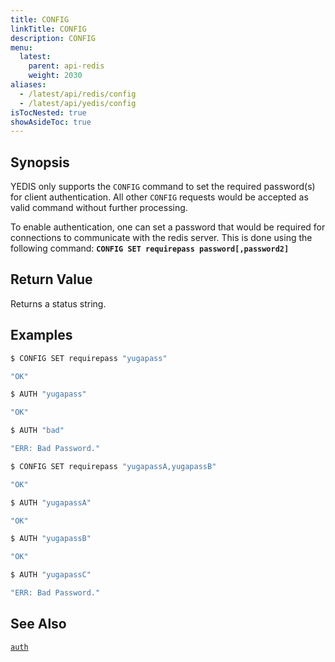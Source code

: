```yaml
---
title: CONFIG
linkTitle: CONFIG
description: CONFIG
menu:
  latest:
    parent: api-redis
    weight: 2030
aliases:
  - /latest/api/redis/config
  - /latest/api/yedis/config
isTocNested: true
showAsideToc: true
---
```


## Synopsis
YEDIS only supports the <code>CONFIG</code> command to set the required password(s) for client authentication. All other <code>CONFIG</code> requests would be accepted as valid command without further processing.

To enable authentication, one can set a password that would be required for connections to communicate with the redis server. This is done using the following command:
<b>`CONFIG SET requirepass password[,password2]`</b><br>

## Return Value
Returns a status string.

## Examples
```{.sh .copy .separator-dollar}
$ CONFIG SET requirepass "yugapass"
```
```sh
"OK"
```
```{.sh .copy .separator-dollar}
$ AUTH "yugapass"
```
```sh
"OK"
```
```{.sh .copy .separator-dollar}
$ AUTH "bad"
```
```sh
"ERR: Bad Password."
```
```{.sh .copy .separator-dollar}
$ CONFIG SET requirepass "yugapassA,yugapassB"
```
```sh
"OK"
```
```{.sh .copy .separator-dollar}
$ AUTH "yugapassA"
```
```sh
"OK"
```
```{.sh .copy .separator-dollar}
$ AUTH "yugapassB"
```
```sh
"OK"
```
```{.sh .copy .separator-dollar}
$ AUTH "yugapassC"
```
```sh
"ERR: Bad Password."
```

## See Also
[`auth`](../auth/)
